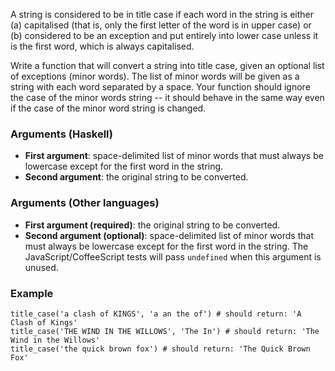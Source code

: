 <p>A string is considered to be in title case if each word in the string is either (a) capitalised (that is, only the first letter of the word is in upper case) or (b) considered to be an exception and put entirely into lower case unless it is the first word, which is always capitalised.</p>
<p>Write a function that will convert a string into title case, given an optional list of exceptions (minor words).  The list of minor words will be given as a string with each word separated by a space.  Your function should ignore the case of the minor words string -- it should behave in the same way even if the case of the minor word string is changed.</p>
<h3 id="arguments-haskell">Arguments (Haskell)</h3>
<ul>
<li><strong>First argument</strong>: space-delimited list of minor words that must always be lowercase except for the first word in the string.</li>
<li><strong>Second argument</strong>: the original string to be converted.</li>
</ul>
<h3 id="arguments-other-languages">Arguments (Other languages)</h3>
<ul>
<li><strong>First argument (required)</strong>: the original string to be converted.</li>
<li><strong>Second argument (optional)</strong>: space-delimited list of minor words that must always be lowercase except for the first word in the string. The JavaScript/CoffeeScript tests will pass <code>undefined</code> when this argument is unused.</li>
</ul>
<h3 id="example">Example</h3>
<pre style="display: none;"><code class="language-javascript"><span class="cm-variable">titleCase</span>(<span class="cm-string">'a clash of KINGS'</span>, <span class="cm-string">'a an the of'</span>) <span class="cm-comment">// should return: 'A Clash of Kings'</span>
<span class="cm-variable">titleCase</span>(<span class="cm-string">'THE WIND IN THE WILLOWS'</span>, <span class="cm-string">'The In'</span>) <span class="cm-comment">// should return: 'The Wind in the Willows'</span>
<span class="cm-variable">titleCase</span>(<span class="cm-string">'the quick brown fox'</span>) <span class="cm-comment">// should return: 'The Quick Brown Fox'</span>
</code></pre>
<pre style="display: none;"><code class="language-coffeescript"><span class="cm-variable">titleCase</span><span class="cm-punctuation">(</span><span class="cm-string">'a clash of KINGS'</span><span class="cm-punctuation">,</span> <span class="cm-string">'a an the of'</span><span class="cm-punctuation">)</span> <span class="cm-comment"># should return: 'A Clash of Kings'</span>
<span class="cm-variable">titleCase</span><span class="cm-punctuation">(</span><span class="cm-string">'THE WIND IN THE WILLOWS'</span><span class="cm-punctuation">,</span> <span class="cm-string">'The In'</span><span class="cm-punctuation">)</span> <span class="cm-comment"># should return: 'The Wind in the Willows'</span>
<span class="cm-variable">titleCase</span><span class="cm-punctuation">(</span><span class="cm-string">'the quick brown fox'</span><span class="cm-punctuation">)</span> <span class="cm-comment"># should return: 'The Quick Brown Fox'</span>
</code></pre>
<pre style="display: none;"><code class="language-c"><span class="cm-variable">titleCase</span>(<span class="cm-string">'a clash of KINGS'</span>, <span class="cm-string">'a an the of'</span>) <span class="cm-comment">// should return: 'A Clash of Kings'</span>
<span class="cm-variable">titleCase</span>(<span class="cm-string">'THE WIND IN THE WILLOWS'</span>, <span class="cm-string">'The In'</span>) <span class="cm-comment">// should return: 'The Wind in the Willows'</span>
<span class="cm-variable">titleCase</span>(<span class="cm-string">'the quick brown fox'</span>) <span class="cm-comment">// should return: 'The Quick Brown Fox'</span>
</code></pre>
<pre style="display: none;"><code class="language-ruby"><span class="cm-variable">title_case</span>(<span class="cm-string">'a clash of KINGS'</span>, <span class="cm-string">'a an the of'</span>) <span class="cm-comment"># should return: 'A Clash of Kings'</span>
<span class="cm-variable">title_case</span>(<span class="cm-string">'THE WIND IN THE WILLOWS'</span>, <span class="cm-string">'The In'</span>) <span class="cm-comment"># should return: 'The Wind in the Willows'</span>
<span class="cm-variable">title_case</span>(<span class="cm-string">'the quick brown fox'</span>) <span class="cm-comment"># should return: 'The Quick Brown Fox'</span>
</code></pre>
<pre><code class="language-python"><span class="cm-variable">title_case</span>(<span class="cm-string">'a clash of KINGS'</span>, <span class="cm-string">'a an the of'</span>) <span class="cm-comment"># should return: 'A Clash of Kings'</span>
<span class="cm-variable">title_case</span>(<span class="cm-string">'THE WIND IN THE WILLOWS'</span>, <span class="cm-string">'The In'</span>) <span class="cm-comment"># should return: 'The Wind in the Willows'</span>
<span class="cm-variable">title_case</span>(<span class="cm-string">'the quick brown fox'</span>) <span class="cm-comment"># should return: 'The Quick Brown Fox'</span>
</code></pre>
<pre style="display: none;"><code class="language-haskell"><span class="cm-variable">titleCase</span> <span class="cm-string">"a an the of"</span> <span class="cm-string">"a clash of KINGS"</span> <span class="cm-comment">-- should return: "A Clash of Kings"</span>
<span class="cm-variable">titleCase</span> <span class="cm-string">"The In"</span> <span class="cm-string">"THE WIND IN THE WILLOWS"</span> <span class="cm-comment">-- should return: "The Wind in the Willows"</span>
<span class="cm-variable">titleCase</span> <span class="cm-string">""</span> <span class="cm-string">"the quick brown fox"</span> <span class="cm-comment">-- should return: "The Quick Brown Fox"</span>
</code></pre>
<pre style="display: none;"><code class="language-csharp"><span class="cm-variable">Kata</span>.<span class="cm-variable">TitleCase</span>(<span class="cm-string">"a clash of KINGS"</span>, <span class="cm-string">"a an the of"</span>)   <span class="cm-operator">=&gt;</span> <span class="cm-string">"A Clash of Kings"</span>
<span class="cm-variable">Kata</span>.<span class="cm-variable">TitleCase</span>(<span class="cm-string">"THE WIND IN THE WILLOWS"</span>, <span class="cm-string">"The In"</span>) <span class="cm-operator">=&gt;</span> <span class="cm-string">"The Wind in the Willows"</span>
<span class="cm-variable">Kata</span>.<span class="cm-variable">TitleCase</span>(<span class="cm-string">"the quick brown fox"</span>)               <span class="cm-operator">=&gt;</span> <span class="cm-string">"The Quick Brown Fox"</span>
</code></pre>
